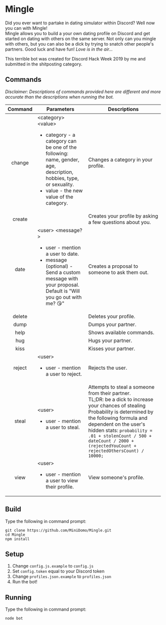 # Mingle
Did you ever want to partake in dating simulator within Discord? Well now you can with Mingle!  
Mingle allows you to build a your own dating profile on Discord and get started on dating with others on the same server. Not only can you mingle with others, but you can also be a dick by trying to snatch other people's partners. Good luck and have fun! *Love is in the air...*


This terrible bot was created for Discord Hack Week 2019 by me and submitted in the shitposting category.

## Commands
*Disclaimer: Descriptions of commands provided here are different and more accurate than the descriptions when running the bot.*  

| Command | Parameters | Descriptions|
| :---: | --- | --- |
| change  | \<category> \<value> <ul><li>category - a category can be one of the following: name, gender, age, description, hobbies, type, or sexuality.</li><li>value - the new value of the category. </li></ul> | Changes a category in your profile. |
| create  | | Creates your profile by asking a few questions about you. |
|  date   | \<user> \<message?>  <ul><li>user - mention a user to date. </li><li>message (optional) - Send a custom message with your proposal. Default is "Will you go out with me? 😘"</li></ul> | Creates a proposal to someone to ask them out. |
| delete  | | Deletes your profile. |
|  dump   | | Dumps your partner. |
|  help   | | Shows available commands. |
|   hug   | | Hugs your partner. |
|  kiss   | | Kisses your partner. |
| reject  | \<user> <ul><li>user -  mention a user to reject.</li></ul> | Rejects the user. |
|  steal  | \<user> <ul><li>user - mention a user to steal.</li></ul> | Attempts to steal a someone from their partner. <br> TL;DR: be a dick to increase your chances of stealing <br> Probability is determined by the following formula and dependent on the user's hidden stats: `probability = .01 + stolenCount / 500 + dateCount / 2000 + (rejectedYouCount + rejectedOthersCount) / 10000;` |
|  view   | \<user> <ul><li>user - mention a user to view their profile.</li></ul> | View someone's profile. |

## Build
Type the following in command prompt:
```shell
git clone https://github.com/MiniDomo/Mingle.git
cd Mingle
npm install
```

## Setup
1. Change `config.js.example` to `config.js`
2. Set `config.token` equal to your Discord token
3. Change `profiles.json.example` to `profiles.json`
4. Run the bot!

## Running
Type the following in command prompt:
```shell
node bot
```
